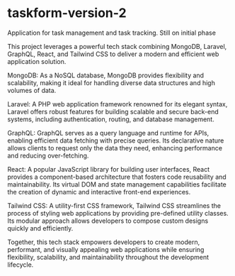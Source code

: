 # taskform-version-2
Application for task management and task tracking. Still on initial phase

This project leverages a powerful tech stack combining MongoDB, Laravel, GraphQL, React, and Tailwind CSS to deliver a modern and efficient web application solution.

MongoDB: As a NoSQL database, MongoDB provides flexibility and scalability, making it ideal for handling diverse data structures and high volumes of data.

Laravel: A PHP web application framework renowned for its elegant syntax, Laravel offers robust features for building scalable and secure back-end systems, including authentication, routing, and database management.

GraphQL: GraphQL serves as a query language and runtime for APIs, enabling efficient data fetching with precise queries. Its declarative nature allows clients to request only the data they need, enhancing performance and reducing over-fetching.

React: A popular JavaScript library for building user interfaces, React provides a component-based architecture that fosters code reusability and maintainability. Its virtual DOM and state management capabilities facilitate the creation of dynamic and interactive front-end experiences.

Tailwind CSS: A utility-first CSS framework, Tailwind CSS streamlines the process of styling web applications by providing pre-defined utility classes. Its modular approach allows developers to compose custom designs quickly and efficiently.

Together, this tech stack empowers developers to create modern, performant, and visually appealing web applications while ensuring flexibility, scalability, and maintainability throughout the development lifecycle.
